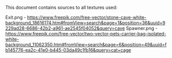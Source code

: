 This document contains sources to all textures used:

Exit.png - https://www.freepik.com/free-vector/stone-cave-white-background_18616174.htm#fromView=search&page=1&position=36&uuid=9229ad28-6686-42b2-a961-ae2545f04052&query=cave
Spawner.png - https://www.freepik.com/free-vector/two-vector-pets-carrier-bag-isolated-white-background_11062350.htm#fromView=search&page=6&position=49&uuid=fb145776-ea2c-41e0-b445-03da49c1fb16&query=cat+cage